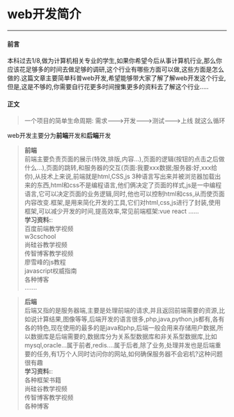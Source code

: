# web开发简介
------------------
#### 前言
本科过去1/8,做为计算机相关专业的学生,如果你希望今后从事计算机行业,那么你应该花足够多的时间去做足够的调研,这个行业有哪些方面可以做,这些方面是怎么做的.这篇文章主要简单科普web开发,希望能够带大家了解了解web开发这个行业,但是,这是不够的,你需要自行花更多时间搜集更多的资料去了解这个行业.....

#### 正文
>一个项目的简单生命周期:
>需求--->开发--->测试--->上线 就这么循环


web开发主要分为<strong>前端</strong>开发和<strong>后端</strong>开发
>**前端**<br>
>前端主要负责页面的展示(特效,排版,内容...),页面的逻辑(按钮的点击之后做什么...),页面的跳转,和服务器的交互(页面:我要xxx数据;服务器:好,xxx给你),从技术上来说,前端就是html,CSS,js 3种语言写出来并被浏览器加载出来的东西,html和css不是编程语言,他们俩决定了页面的样式,js是一中编程语言,它可以决定页面的业务逻辑,同时,他也可以控制html和css,从而使页面内容改变.框架,是用来简化开发的工具,它们对html,css,js进行了封装,使用框架,可以减少开发的时间,提高效率,常见前端框架:vue react ......<br>
**学习资料:**:<br>
百度前端教学视频<br>
w3cschool<br>
尚硅谷教学视频<br>
传智博客教学视频<br>
廖雪峰的js教程<br>
javascript权威指南<br>
各种博客<br>
.......<br>


>**后端**<br>
>后端又指的是服务器端,主要是处理前端的请求,并且返回前端需要的资源,比如说计算结果,图像等等,后端开发的语言很多,php,java,python,js都有,各有各的特色,现在使用的最多的是java和php,后端一般会用来存储用户数据,所以数据库是后端需要的,数据库分为关系型数据库和非关系型数据库,比如mysql,oracle...属于前者,redis....属于后者,除了业务,处理并发也是后端重要的任务,有1万个人同时访问你的网站,如何确保服务器不会宕机?这种问题很有趣<br>
>**学习资料:**:<br>
各种框架书籍<br>
尚硅谷教学视频<br>
传智博客教学视频<br>
各种博客<br>
